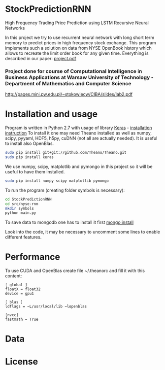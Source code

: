 # StockPredictionRNN
High Frequency Trading Price Prediction using LSTM Recursive Neural Networks   

In this project we try to use recurrent neural network with long short term memory 
to predict prices in high frequency stock exchange. This program implements such a solution 
on data from NYSE OpenBook history which allows to recreate the limit order book for any given time.
Everything is described in our paper: [project.pdf](https://github.com/dzitkowskik/StockPredictionRNN/blob/master/docs/project.pdf)

### Project done for course of Computational Intelligence in Business Applications at Warsaw University of Technology - Department of Mathematics and Computer Science
http://pages.mini.pw.edu.pl/~stokowiecw/CIBA/slides/lab2.pdf   

# Installation and usage

Program is written in Python 2.7 with usage of library [Keras](http://keras.io) - [installation instruction](http://keras.io/#installation)
To install it one may need Theano installed as well as numpy, scipy, pyyaml, HDF5, h5py, cuDNN (not all are actually needed).
It is useful to install also OpenBlas.

```bash
sudo pip install git+git://github.com/Theano/Theano.git
sudo pip install keras
```

We use numpy, scipy, matplotlib and pymongo in this project so it will be useful to have them installed.

```bash
sudo pip install numpy scipy matplotlib pymongo
```

To run the program (creating folder symbols is necessary):

```bash
cd StockPredictionRNN
cd src/nyse-rnn
mkdir symbols
python main.py
```

To save data to mongodb one has to install it first [mongo install](https://docs.mongodb.org/manual/tutorial/install-mongodb-on-ubuntu/)

Look into the code, it may be necessary to uncomment some lines to enable different features.

# Performance 

To use CUDA and OpenBlas create file ~/.theanorc and fill it with this content:

```
[ global ]
floatX = float32 
device = gpu1

[ blas ]
ldflags = −L/usr/local/lib −lopenblas

[nvcc]
fastmath = True
```

# Data

# License 



